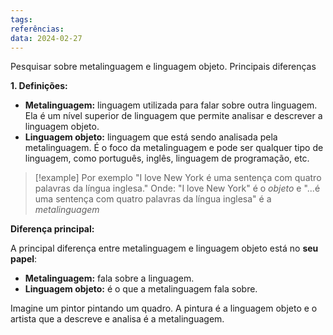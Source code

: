 ```yaml
---
tags: 
referências: 
data: 2024-02-27
---
```

Pesquisar sobre metalinguagem e linguagem objeto. Principais diferenças 

**1. Definições:**

- **Metalinguagem:** linguagem utilizada para falar sobre outra linguagem. Ela é um nível superior de linguagem que permite analisar e descrever a linguagem objeto.
- **Linguagem objeto:** linguagem que está sendo analisada pela metalinguagem. É o foco da metalinguagem e pode ser qualquer tipo de linguagem, como português, inglês, linguagem de programação, etc.

>[!example] Por exemplo
>"I love New York é uma sentença com quatro palavras da língua inglesa."
>Onde: "I love New York" é o *objeto* e "...é uma sentença com quatro palavras da língua inglesa" é a *metalinguagem*

**Diferença principal:**

A principal diferença entre metalinguagem e linguagem objeto está no **seu papel**:

- **Metalinguagem:** fala sobre a linguagem.
- **Linguagem objeto:** é o que a metalinguagem fala sobre.

Imagine um pintor pintando um quadro. A pintura é a linguagem objeto e o artista que a descreve e analisa é a metalinguagem.

